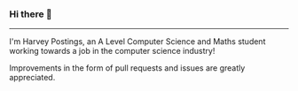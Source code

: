 ### Hi there 👋

----------------------------------------------

I'm Harvey Postings, an A Level Computer Science and Maths student working towards a job in the computer science industry!

Improvements in the form of pull requests and issues are greatly appreciated.



<!--
**HarveyPostings/HarveyPostings** is a ✨ _special_ ✨ repository because its `README.md` (this file) appears on your GitHub profile.

Here are some ideas to get you started:

- 🔭 I’m currently working on ...
- 🌱 I’m currently learning ...
- 👯 I’m looking to collaborate on ...
- 🤔 I’m looking for help with ...
- 💬 Ask me about ...
- 📫 How to reach me: ...
- 😄 Pronouns: ...
- ⚡ Fun fact: ...
-->

